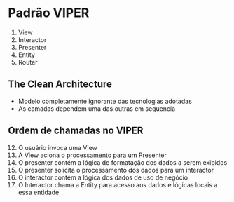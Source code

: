 # Padrão VIPER

1. View
2. Interactor
3. Presenter
4. Entity
5. Router

## The Clean Architecture

- Modelo completamente ignorante das tecnologias adotadas
- As camadas dependem uma das outras em sequencia

## Ordem de chamadas no VIPER

12. O usuário invoca uma View
13. A View aciona o processamento para um Presenter
14. O presenter contém a lógica de formatação dos dados a serem exibidos
15. O presenter solicita o processamento dos dados para um interactor
16. O interactor contém a lógica dos dados de uso de negócio
17. O Interactor chama a Entity para acesso aos dados e lógicas locais a essa entidade

